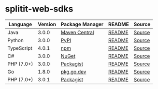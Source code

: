 # splitit-web-sdks

|Language|Version|Package Manager|README|Source|
|-|-|-|-|-|
|Java|3.0.0|[Maven Central](https://central.sonatype.com/artifact/com.konfigthis/splitit-web-java-sdk/3.0.0)|[README](https://github.com/konfig-dev/splitit-web-sdks/tree/HEAD/java#readme)|[Source](https://github.com/konfig-dev/splitit-web-sdks/tree/HEAD/java)|
|Python|3.0.0|[PyPI](https://pypi.org/project/splitit-web-python-sdk/3.0.0)|[README](https://github.com/konfig-dev/splitit-web-sdks/tree/HEAD/python#readme)|[Source](https://github.com/konfig-dev/splitit-web-sdks/tree/HEAD/python)|
|TypeScript|4.0.1|[npm](https://www.npmjs.com/package/splitit-web-typescript-sdk/v/4.0.1)|[README](https://github.com/konfig-dev/splitit-web-sdks/tree/HEAD/typescript#readme)|[Source](https://github.com/konfig-dev/splitit-web-sdks/tree/HEAD/typescript)|
|C#|3.0.0|[NuGet](https://nuget.org/packages/Splitit.Web.Net/3.0.0)|[README](https://github.com/konfig-dev/splitit-web-sdks/tree/HEAD/csharp#readme)|[Source](https://github.com/konfig-dev/splitit-web-sdks/tree/HEAD/csharp)|
|PHP (7.0+)|3.0.0|[Packagist](https://packagist.org/packages/konfig/splitit-web-php-sdk#3.0.0)|[README](https://github.com/konfig-dev/splitit-web-php-sdk/tree/HEAD#readme)|[Source](https://github.com/konfig-dev/splitit-web-php-sdk/tree/HEAD)|
|Go|1.8.0|[pkg.go.dev](https://pkg.go.dev/github.com/konfig-dev/splitit-web-sdks/go)|[README](https://github.com/konfig-dev/splitit-web-sdks/tree/HEAD/go#readme)|[Source](https://github.com/konfig-dev/splitit-web-sdks/tree/HEAD/go)|
|PHP (7.0+)|3.0.1|[Packagist](https://packagist.org/packages/konfig/splitit-web-php-guzzle6-sdk#3.0.1)|[README](https://github.com/konfig-dev/splitit-web-php-guzzle6-sdk/tree/HEAD#readme)|[Source](https://github.com/konfig-dev/splitit-web-php-guzzle6-sdk/tree/HEAD)|